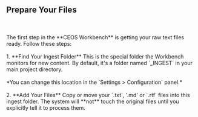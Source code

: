 ## Prepare Your Files
<br>
<br>
The first step in the **CEOS Workbench** is getting your raw text files ready. Follow these steps:
<br>
<br>
1.  **Find Your Ingest Folder**
    This is the special folder the Workbench monitors for new content. By default, it's a folder named `_INGEST` in your main project directory.
<br>
<br>
    *You can change this location in the `Settings > Configuration` panel.*
<br>
<br>
2.  **Add Your Files**
    Copy or move your `.txt`, '.md' or `.rtf` files into this ingest folder. The system will **not** touch the original files until you explicitly tell it to process them.